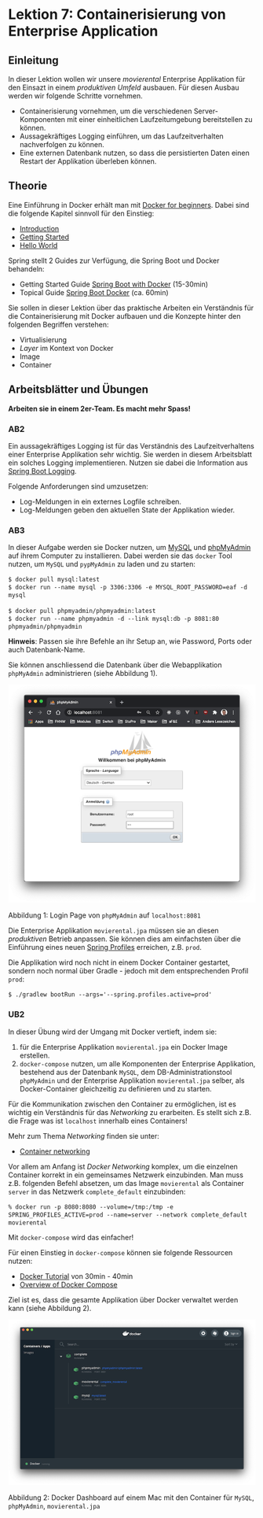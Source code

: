 # Lektion 7: Containerisierung von Enterprise Application

## Einleitung
In dieser Lektion wollen wir unsere *movierental* Enterprise Applikation für den Einsazt in einem *produktiven Umfeld* ausbauen. Für diesen Ausbau werden wir folgende Schritte vornehmen.  
* Containerisierung vornehmen, um die verschiedenen Server-Komponenten mit einer einheitlichen Laufzeitumgebung bereitstellen zu können.
* Aussagekräftiges Logging einführen, um das Laufzeitverhalten nachverfolgen zu können.
* Eine externen Datenbank nutzen, so dass die persistierten Daten einen Restart der Applikation überleben können.

## Theorie
Eine Einführung in Docker erhält man mit [Docker for beginners](https://docker-curriculum.com/#introduction). Dabei sind die folgende Kapitel sinnvoll für den Einstieg:
* [Introduction](https://docker-curriculum.com/#introduction)
* [Getting Started](https://docker-curriculum.com/#getting-started)
* [Hello World](https://docker-curriculum.com/#hello-world)

Spring stellt 2 Guides zur Verfügung, die Spring Boot und Docker behandeln:
* Getting Started Guide [Spring Boot with Docker](https://spring.io/guides/gs/spring-boot-docker/) (15-30min)
* Topical Guide [Spring Boot Docker](https://spring.io/guides/topicals/spring-boot-docker/) (ca. 60min)

Sie sollen in dieser Lektion über das praktische Arbeiten ein Verständnis für die Containerisierung mit Docker aufbauen und die Konzepte hinter den folgenden Begriffen verstehen:

* Virtualisierung
* *Layer* im Kontext von Docker
* Image
* Container

## Arbeitsblätter und Übungen
**Arbeiten sie in einem 2er-Team. Es macht mehr Spass!**

### AB2
Ein aussagekräftiges Logging ist für das Verständnis des Laufzeitverhaltens einer Enterprise Applikation sehr wichtig. Sie werden in diesem Arbeitsblatt ein solches Logging implementieren. Nutzen sie dabei die Information aus [Spring Boot Logging](https://docs.spring.io/spring-boot/docs/current/reference/html/spring-boot-features.html#boot-features-logging).

Folgende Anforderungen sind umzusetzen:
* Log-Meldungen in ein externes Logfile schreiben.
* Log-Meldungen geben den aktuellen State der Applikation wieder.

### AB3
In dieser Aufgabe werden sie Docker nutzen, um [MySQL](https://www.mysql.com) und [phpMyAdmin](https://www.phpmyadmin.net/) auf ihrem Computer zu installieren. Dabei werden sie das `docker` Tool nutzen, um `MySQL` und `pypMyAdmin` zu laden und zu starten:

```shell
$ docker pull mysql:latest 
$ docker run --name mysql -p 3306:3306 -e MYSQL_ROOT_PASSWORD=eaf -d mysql

$ docker pull phpmyadmin/phpmyadmin:latest 
$ docker run --name phpmyadmin -d --link mysql:db -p 8081:80 phpmyadmin/phpmyadmin
```

**Hinweis**: Passen sie ihre Befehle an ihr Setup an, wie Password, Ports oder auch Datenbank-Name.

Sie können anschliessend die Datenbank über die Webapplikation `phpMyAdmin` administrieren (siehe Abbildung 1).

<img src="phpmyadmin.png">

Abbildung 1: Login Page von `phpMyAdmin` auf `localhost:8081`

Die Enterprise Applikation `movierental.jpa` müssen sie an diesen *produktiven* Betrieb anpassen. Sie können dies am einfachsten über die Einführung eines neuen [Spring Profiles](https://docs.spring.io/spring-boot/docs/current/reference/html/spring-boot-features.html#boot-features-profiles) erreichen, z.B. `prod`. 

Die Applikation wird noch nicht in einem Docker Container gestartet, sondern noch normal über Gradle - jedoch mit dem entsprechenden Profil `prod`:

```shell
$ ./gradlew bootRun --args='--spring.profiles.active=prod'
```

### UB2
In dieser Übung wird der Umgang mit Docker vertieft, indem sie:
1. für die Enterprise Applikation `movierental.jpa` ein Docker Image erstellen.
2. `docker-compose` nutzen, um alle Komponenten der Enterprise Applikation, bestehend aus der Datenbank `MySQL`, dem DB-Administrationstool `phpMyAdmin` und der Enterprise Applikation `movierental.jpa` selber, als Docker-Container gleichzeitig zu definieren und zu starten.

Für die Kommunikation zwischen den Container zu ermöglichen, ist es wichtig ein Verständnis für das *Networking* zu erarbeiten. Es stellt sich z.B. die Frage was ist `localhost` innerhalb eines Containers!

Mehr zum Thema *Networking* finden sie unter:
* [Container networking](https://docs.docker.com/config/containers/container-networking/)

Vor allem am Anfang ist *Docker Networking* komplex, um die einzelnen Container korrekt in ein gemeinsames Netzwerk einzubinden. Man muss z.B. folgenden Befehl absetzen, um das Image `movierental` als Container `server` in das Netzwerk `complete_default` einzubinden:

```shell
% docker run -p 8080:8080 --volume=/tmp:/tmp -e SPRING_PROFILES_ACTIVE=prod --name=server --network complete_default movierental
```

Mit `docker-compose` wird das einfacher!

Für einen Einstieg in `docker-compose` können sie folgende Ressourcen nutzen:
* [Docker Tutorial](https://www.youtube.com/watch?v=i7ABlHngi1Q) von 30min - 40min
* [Overview of Docker Compose](https://docs.docker.com/compose/)

Ziel ist es, dass die gesamte Applikation über Docker verwaltet werden kann (siehe Abbildung 2).

<img src="docker-dashboard.png">

Abbildung 2: Docker Dashboard auf einem Mac mit den Container für `MySQL`, `phpMyAdmin`, `movierental.jpa`
